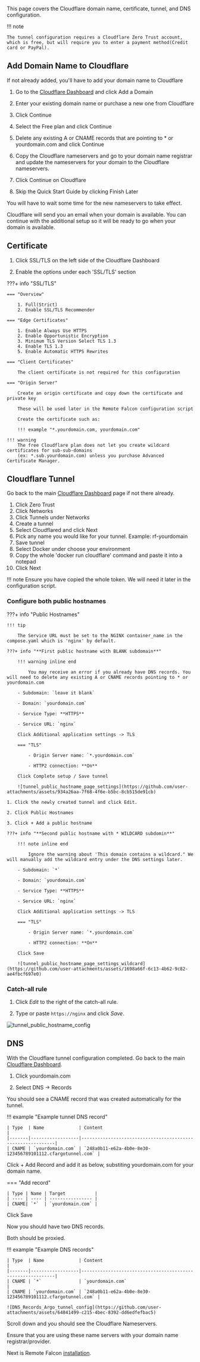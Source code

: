 This page covers the Cloudflare domain name, certificate, tunnel, and DNS configuration.

!!! note

    The tunnel configuration requires a Cloudflare Zero Trust account, which is free, but will require you to enter a payment method(Credit card or PayPal).

## Add Domain Name to Cloudflare

If not already added, you'll have to add your domain name to Cloudflare

1. Go to the [Cloudflare Dashboard](https://dash.cloudflare.com/) and click Add a Domain

2. Enter your existing domain name or purchase a new one from Cloudflare

3. Click Continue

4. Select the Free plan and click Continue

5. Delete any existing A or CNAME records that are pointing to * or yourdomain.com and click Continue

6. Copy the Cloudflare nameservers and go to your domain name registrar and update the nameservers for your domain to the Cloudflare nameservers.

7. Click Continue on Cloudflare

8. Skip the Quick Start Guide by clicking Finish Later

You will have to wait some time for the new nameservers to take effect. 

Cloudflare will send you an email when your domain is available. You can continue with the additional setup so it will be ready to go when your domain is available.

## Certificate

1. Click SSL/TLS on the left side of the Cloudflare Dashboard

2. Enable the options under each 'SSL/TLS' section

???+ info "SSL/TLS"

    === "Overview"

        1. Full(Strict)
        2. Enable SSL/TLS Recommender 

    === "Edge Certificates"

        1. Enable Always Use HTTPS
        2. Enable Opportunistic Encryption
        3. Minimum TLS Version Select TLS 1.3
        4. Enable TLS 1.3
        5. Enable Automatic HTTPS Rewrites

    === "Client Certificates"

        The client certificate is not required for this configuration

    === "Origin Server"

        Create an origin certificate and copy down the certificate and private key

        These will be used later in the Remote Falcon configuration script

        Create the certificate such as:

        !!! example "*.yourdomain.com, yourdomain.com"

    !!! warning
        The free Cloudflare plan does not let you create wildcard certificates for sub-sub-domains 
        (ex: *.sub.yourdomain.com) unless you purchase Advanced Certificate Manager.

## Cloudflare Tunnel

Go back to the main [Cloudflare Dashboard](https://dash.cloudflare.com/) page if not there already.

1. Click Zero Trust
2. Click Networks
3. Click Tunnels under Networks
4. Create a tunnel
5. Select Cloudflared and click Next
6. Pick any name you would like for your tunnel. Example: rf-yourdomain
7. Save tunnel
8. Select Docker under choose your environment
9. Copy the whole 'docker run cloudflare' command and paste it into a notepad
10. Click Next

!!! note
    Ensure you have copied the whole token. We will need it later in the configuration script.

### Configure both public hostnames

???+ info "Public Hostnames"

    !!! tip

        The Service URL must be set to the NGINX container_name in the compose.yaml which is 'nginx' by default.

    ???+ info "**First public hostname with BLANK subdomain**"

        !!! warning inline end

            You may receive an error if you already have DNS records. You will need to delete any existing A or CNAME records pointing to * or yourdomain.com

        - Subdomain: `leave it blank`

        - Domain: `yourdomain.com`

        - Service Type: **HTTPS**

        - Service URL: `nginx`

        Click Additional application settings -> TLS

        === "TLS"

            - Origin Server name: `*.yourdomain.com`

            - HTTP2 connection: **On**

        Click Complete setup / Save tunnel

        ![tunnel_public_hostname_page_settings](https://github.com/user-attachments/assets/934a26aa-7f68-4f6e-b5bc-8cb515de91cb)

    1. Click the newly created tunnel and click Edit.

    2. Click Public Hostnames

    3. Click + Add a public hostname

    ???+ info "**Second public hostname with * WILDCARD subdomin**"

        !!! note inline end
        
            Ignore the warning about 'This domain contains a wildcard." We will manually add the wildcard entry under the DNS settings later.

        - Subdomain: `*`

        - Domain: `yourdomain.com`

        - Service Type: **HTTPS**

        - Service URL: `nginx`

        Click Additional application settings -> TLS

        === "TLS"

            - Origin Server name: `*.yourdomain.com`

            - HTTP2 connection: **On**

        Click Save

        ![tunnel_public_hostname_page_settings_wildcard](https://github.com/user-attachments/assets/1698a66f-6c13-4b62-9c82-ae4fbcf697e0)

### **Catch-all rule**

1. Click *Edit* to the right of the catch-all rule.

2. Type or paste `https://nginx` and click *Save*.

![tunnel_public_hostname_config](https://github.com/user-attachments/assets/b3f1ed8f-b75b-490f-abb6-1b5ec3cf3e7d)

## DNS

With the Cloudflare tunnel configuration completed. Go back to the main [Cloudflare Dashboard](https://dash.cloudflare.com/).

1. Click yourdomain.com

2. Select DNS -> Records

You should see a CNAME record that was created automatically for the tunnel.

!!! example "Example tunnel DNS record"

    | Type  | Name             | Content                                                    |
    |-------|------------------|------------------------------------------------------------|
    | CNAME | `yourdomain.com` | `248a0b11-e62a-4b0e-8e30-123456789101112.cfargotunnel.com` |

Click + Add Record and add it as below, substiting yourdomain.com for your domain name.

=== "Add record"

    | Type | Name | Target           |
    | ---- | ---- | ---------------- |
    | CNAME| `*`  | `yourdomain.com` |

Click Save

Now you should have two DNS records.

Both should be proxied.

!!! example "Example DNS records"

    | Type  | Name             | Content                                                    |
    |-------|------------------|------------------------------------------------------------|
    | CNAME | `*`              | `yourdomain.com`                                           |
    | CNAME | `yourdomain.com` | `248a0b11-e62a-4b0e-8e30-123456789101112.cfargotunnel.com` |

    ![DNS_Records_Argo_tunnel_config](https://github.com/user-attachments/assets/64841499-c215-4bec-8392-dd6edfefbac5)

Scroll down and you should see the Cloudflare Nameservers.

Ensure that you are using these name servers with your domain name registrar/provider.

Next is Remote Falcon [installation](../install/remotefalcon.md).